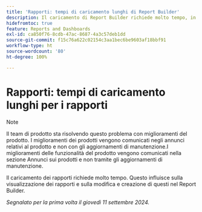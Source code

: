 ```yaml
---
title: 'Rapporti: tempi di caricamento lunghi di Report Builder'
description: Il caricamento di Report Builder richiede molto tempo, in alcuni casi fino a un minuto.
hidefromtoc: true
feature: Reports and Dashboards
exl-id: ca850f76-8cdb-47ac-8687-4a3c57deb1dd
source-git-commit: f15c76a622c02154c3aa1bec6be9603af18bbf91
workflow-type: ht
source-wordcount: '80'
ht-degree: 100%

---
```


# Rapporti: tempi di caricamento lunghi per i rapporti

>[!NOTE]
>Il team di prodotto sta risolvendo questo problema con miglioramenti del prodotto. I miglioramenti dei prodotti vengono comunicati negli annunci relativi al prodotto e non con gli aggiornamenti di manutenzione.I miglioramenti delle funzionalità del prodotto vengono comunicati nella sezione Annunci sui prodotti e non tramite gli aggiornamenti di manutenzione.

Il caricamento dei rapporti richiede molto tempo. Questo influisce sulla visualizzazione dei rapporti e sulla modifica e creazione di questi nel Report Builder.

_Segnalato per la prima volta il giovedì 11 settembre 2024._
